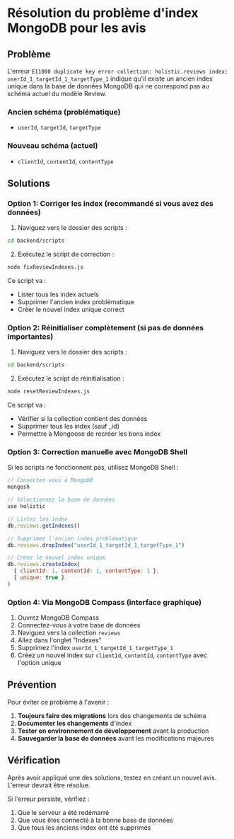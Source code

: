 # Résolution du problème d'index MongoDB pour les avis

## Problème

L'erreur `E11000 duplicate key error collection: holistic.reviews index: userId_1_targetId_1_targetType_1` indique qu'il existe un ancien index unique dans la base de données MongoDB qui ne correspond pas au schéma actuel du modèle Review.

### Ancien schéma (problématique)
- `userId`, `targetId`, `targetType`

### Nouveau schéma (actuel)
- `clientId`, `contentId`, `contentType`

## Solutions

### Option 1: Corriger les index (recommandé si vous avez des données)

1. Naviguez vers le dossier des scripts :
```bash
cd backend/scripts
```

2. Exécutez le script de correction :
```bash
node fixReviewIndexes.js
```

Ce script va :
- Lister tous les index actuels
- Supprimer l'ancien index problématique
- Créer le nouvel index unique correct

### Option 2: Réinitialiser complètement (si pas de données importantes)

1. Naviguez vers le dossier des scripts :
```bash
cd backend/scripts
```

2. Exécutez le script de réinitialisation :
```bash
node resetReviewIndexes.js
```

Ce script va :
- Vérifier si la collection contient des données
- Supprimer tous les index (sauf _id)
- Permettre à Mongoose de recréer les bons index

### Option 3: Correction manuelle avec MongoDB Shell

Si les scripts ne fonctionnent pas, utilisez MongoDB Shell :

```javascript
// Connectez-vous à MongoDB
mongosh

// Sélectionnez la base de données
use holistic

// Listez les index
db.reviews.getIndexes()

// Supprimez l'ancien index problématique
db.reviews.dropIndex("userId_1_targetId_1_targetType_1")

// Créez le nouvel index unique
db.reviews.createIndex(
  { clientId: 1, contentId: 1, contentType: 1 },
  { unique: true }
)
```

### Option 4: Via MongoDB Compass (interface graphique)

1. Ouvrez MongoDB Compass
2. Connectez-vous à votre base de données
3. Naviguez vers la collection `reviews`
4. Allez dans l'onglet "Indexes"
5. Supprimez l'index `userId_1_targetId_1_targetType_1`
6. Créez un nouvel index sur `clientId`, `contentId`, `contentType` avec l'option unique

## Prévention

Pour éviter ce problème à l'avenir :

1. **Toujours faire des migrations** lors des changements de schéma
2. **Documenter les changements** d'index
3. **Tester en environnement de développement** avant la production
4. **Sauvegarder la base de données** avant les modifications majeures

## Vérification

Après avoir appliqué une des solutions, testez en créant un nouvel avis. L'erreur devrait être résolue.

Si l'erreur persiste, vérifiez :
1. Que le serveur a été redémarré
2. Que vous êtes connecté à la bonne base de données
3. Que tous les anciens index ont été supprimés 